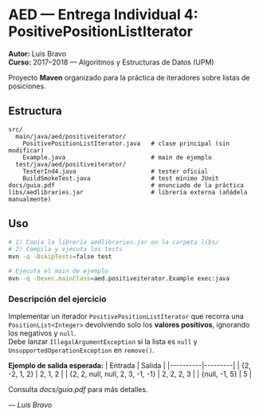 # AED — Entrega Individual 4: PositivePositionListIterator
**Autor:** Luis Bravo  
**Curso:** 2017–2018 — Algoritmos y Estructuras de Datos (UPM)

Proyecto **Maven** organizado para la práctica de iteradores sobre listas de posiciones.

## Estructura
```
src/
  main/java/aed/positiveiterator/
    PositivePositionListIterator.java   # clase principal (sin modificar)
    Example.java                        # main de ejemplo
  test/java/aed/positiveiterator/
    TesterInd4.java                     # tester oficial
    BuildSmokeTest.java                 # test mínimo JUnit
docs/guia.pdf                           # enunciado de la práctica
libs/aedlibraries.jar                   # librería externa (añádela manualmente)
```

## Uso
```bash
# 1) Copia la librería aedlibraries.jar en la carpeta libs/
# 2) Compila y ejecuta los tests
mvn -q -DskipTests=false test

# Ejecuta el main de ejemplo
mvn -q -Dexec.mainClass=aed.positiveiterator.Example exec:java
```

### Descripción del ejercicio
Implementar un iterador `PositivePositionListIterator` que recorra una `PositionList<Integer>` devolviendo solo los **valores positivos**, ignorando los negativos y `null`.  
Debe lanzar `IllegalArgumentException` si la lista es `null` y `UnsupportedOperationException` en `remove()`.

**Ejemplo de salida esperada:**
| Entrada | Salida |
|----------|---------|
| {2, -2, 1, 2} | 2, 1, 2 |
| {2, 2, null, null, 2, 3, -1, -1} | 2, 2, 2, 3 |
| {null, -1, 5} | 5 |

Consulta *docs/guia.pdf* para más detalles.

— *Luis Bravo*